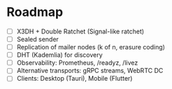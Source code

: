 # Roadmap

- [ ] X3DH + Double Ratchet (Signal-like ratchet)
- [ ] Sealed sender
- [ ] Replication of mailer nodes (k of n, erasure coding)
- [ ] DHT (Kademlia) for discovery
- [ ] Observability: Prometheus, /readyz, /livez
- [ ] Alternative transports: gRPC streams, WebRTC DC
- [ ] Clients: Desktop (Tauri), Mobile (Flutter)